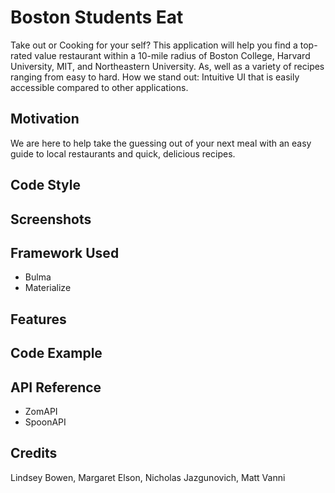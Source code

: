 # Boston Students Eat
Take out or Cooking for your self? This application will help you find a top-rated value restaurant within a 10-mile radius of Boston College, Harvard University, MIT, and Northeastern University. As, well as a variety of recipes ranging from easy to hard.
How we stand out: Intuitive UI that is easily accessible compared to other applications.

## Motivation ##
We are here to help take the guessing out of your next meal with an easy guide to local restaurants and quick, delicious recipes. 

## Code Style ##


## Screenshots ##


## Framework Used ##
* Bulma 
* Materialize

## Features ##


## Code Example ##


## API Reference ##
* ZomAPI
* SpoonAPI

## Credits ##
Lindsey Bowen, Margaret Elson, Nicholas Jazgunovich, Matt Vanni 



